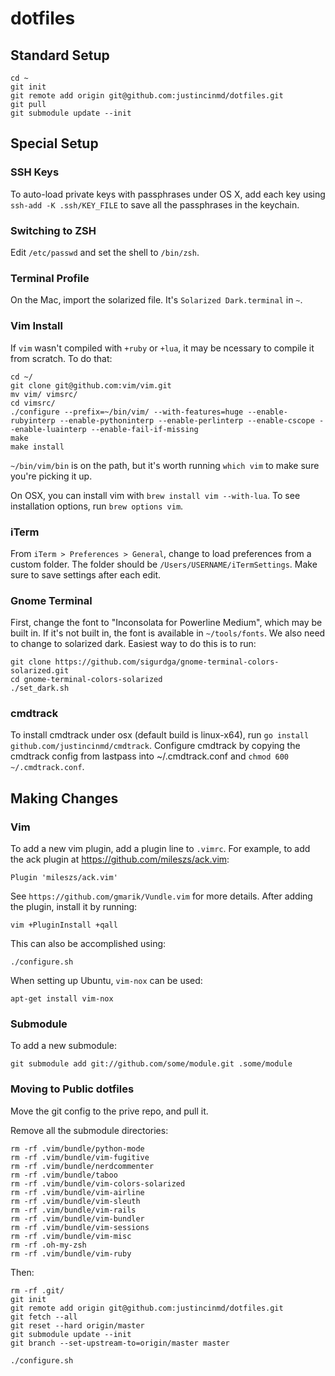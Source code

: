 dotfiles
========

## Standard Setup

    cd ~
    git init
    git remote add origin git@github.com:justincinmd/dotfiles.git
    git pull
    git submodule update --init

## Special Setup

### SSH Keys

To auto-load private keys with passphrases under OS X, add each key using
`ssh-add -K .ssh/KEY_FILE` to save all the passphrases in the keychain.

### Switching to ZSH

Edit `/etc/passwd` and set the shell to `/bin/zsh`.

### Terminal Profile

On the Mac, import the solarized file.  It's `Solarized Dark.terminal` in `~`.

### Vim Install

If `vim` wasn't compiled with `+ruby` or `+lua`, it may be ncessary to compile it from scratch.  To do that:

    cd ~/
    git clone git@github.com:vim/vim.git
    mv vim/ vimsrc/
    cd vimsrc/
    ./configure --prefix=~/bin/vim/ --with-features=huge --enable-rubyinterp --enable-pythoninterp --enable-perlinterp --enable-cscope --enable-luainterp --enable-fail-if-missing
    make
    make install

`~/bin/vim/bin` is on the path, but it's worth running `which vim` to make sure you're picking it up.

On OSX, you can install vim with `brew install vim --with-lua`.  To see installation options, run `brew options vim`.

### iTerm

From `iTerm > Preferences > General`, change to load preferences from a custom folder.  The folder should be `/Users/USERNAME/iTermSettings`.  Make sure to save settings after each edit.

### Gnome Terminal

First, change the font to "Inconsolata for Powerline Medium", which may be built in.  If it's not built in, the font is available in `~/tools/fonts`.  We also need to change to solarized dark.  Easiest way to do this is to run:

    git clone https://github.com/sigurdga/gnome-terminal-colors-solarized.git
    cd gnome-terminal-colors-solarized
    ./set_dark.sh


### cmdtrack

To install cmdtrack under osx (default build is linux-x64), run `go install github.com/justincinmd/cmdtrack`.  Configure cmdtrack by copying the cmdtrack config from lastpass into ~/.cmdtrack.conf and `chmod 600 ~/.cmdtrack.conf`.


## Making Changes

### Vim

To add a new vim plugin, add a plugin line to `.vimrc`.  For example, to add
the ack plugin at https://github.com/mileszs/ack.vim:

    Plugin 'mileszs/ack.vim'

See `https://github.com/gmarik/Vundle.vim` for more details.  After adding the
plugin, install it by running:

    vim +PluginInstall +qall

This can also be accomplished using:

    ./configure.sh

When setting up Ubuntu, `vim-nox` can be used:

    apt-get install vim-nox

### Submodule

To add a new submodule:

    git submodule add git://github.com/some/module.git .some/module

### Moving to Public dotfiles

Move the git config to the prive repo, and pull it.

Remove all the submodule directories:

    rm -rf .vim/bundle/python-mode
    rm -rf .vim/bundle/vim-fugitive
    rm -rf .vim/bundle/nerdcommenter
    rm -rf .vim/bundle/taboo
    rm -rf .vim/bundle/vim-colors-solarized
    rm -rf .vim/bundle/vim-airline
    rm -rf .vim/bundle/vim-sleuth
    rm -rf .vim/bundle/vim-rails
    rm -rf .vim/bundle/vim-bundler
    rm -rf .vim/bundle/vim-sessions
    rm -rf .vim/bundle/vim-misc
    rm -rf .oh-my-zsh
    rm -rf .vim/bundle/vim-ruby

Then:

    rm -rf .git/
    git init
    git remote add origin git@github.com:justincinmd/dotfiles.git
    git fetch --all
    git reset --hard origin/master
    git submodule update --init
    git branch --set-upstream-to=origin/master master

    ./configure.sh
